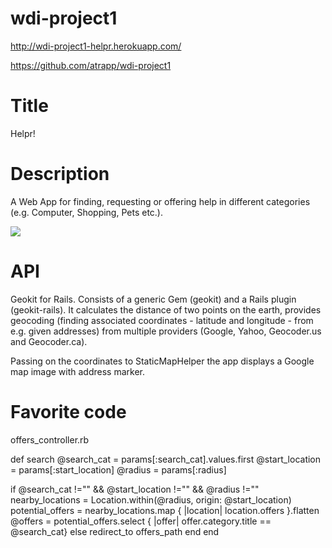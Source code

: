 wdi-project1
============

http://wdi-project1-helpr.herokuapp.com/

https://github.com/atrapp/wdi-project1

Title
=====
Helpr!

Description
===========
A Web App for finding, requesting or offering help in different categories (e.g. Computer, Shopping, Pets etc.).

![  ](https://github.com/atrapp/wdi-project1/blob/master/app/assets/images/helpr.png "Helpr Hompage")



API
===
Geokit for Rails. Consists of a generic Gem (geokit) and a Rails plugin (geokit-rails). It calculates the distance of two points on the earth, provides geocoding (finding associated coordinates - latitude and longitude - from e.g. given addresses) from multiple providers (Google, Yahoo, Geocoder.us and Geocoder.ca). 

Passing on the coordinates to StaticMapHelper the app displays a Google map image with address marker.

Favorite code
=============
offers_controller.rb

def search
  @search_cat = params[:search_cat].values.first 
  @start_location = params[:start_location]
  @radius = params[:radius]
      
  if @search_cat !="" && @start_location !="" && @radius !="" 
    nearby_locations = Location.within(@radius, origin: @start_location)
    potential_offers = nearby_locations.map { |location| location.offers }.flatten
    @offers = potential_offers.select { |offer| offer.category.title == @search_cat} 
  else
    redirect_to offers_path
  end
end
